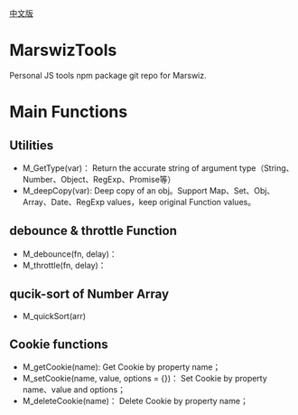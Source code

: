 [中文版](./README.md)

# MarswizTools
Personal JS tools npm package git repo for Marswiz.

# Main Functions
## Utilities
- M_GetType(var)： Return the accurate string of argument type（String、Number、Object、RegExp、Promise等）
- M_deepCopy(var): Deep copy of an obj。Support Map、Set、Obj、Array、Date、RegExp values，keep original Function values。

## debounce & throttle Function

- M_debounce(fn, delay)：
- M_throttle(fn, delay)：

## qucik-sort of Number Array
- M_quickSort(arr)

## Cookie functions

- M_getCookie(name): Get Cookie by property name；
- M_setCookie(name, value, options = {})： Set Cookie by property name、value and options；
- M_deleteCookie(name)： Delete Cookie by property name；
